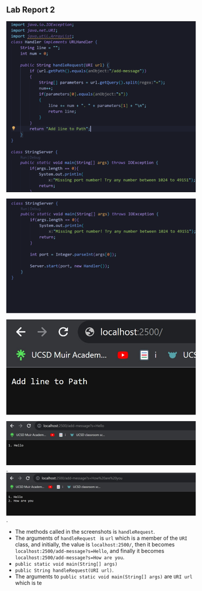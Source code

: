 ## Lab Report 2

![image](images/code1rep2.png)

![image](images/code2rep2.png)

![image](images/site1rep2.jpeg)

![image](images/hello.jpeg).
![image](images/how.jpeg).

- The methods called in the screenshots is ```handleRequest```.
- The arguments of ```handleRequest ``` is ```url``` which is a member of the ```URI``` class, and initially, the value is  ```localhost:2500/```, then it becomes ```localhost:2500/add-message?s=Hello```, and finally it becomes ```localhost:2500/add-message?s=How are you```.
- ```public static void main(String[] args)```
- ```public String handleRequest(URI url)```.
- The arguments to ```public static void main(String[] args)``` are ```URI url``` which is te

